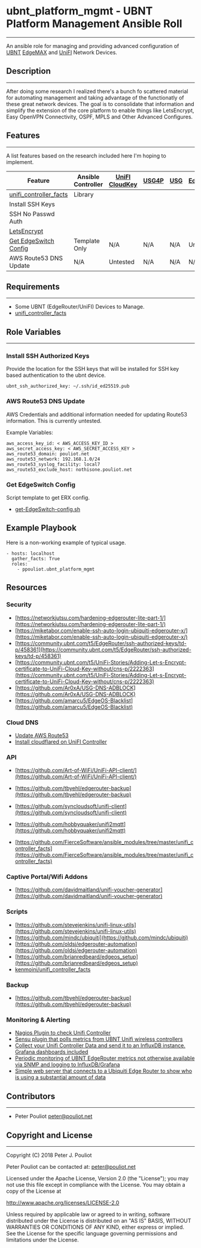 # ubnt_platform_mgmt - UBNT Platform Management Ansible Roll
------------------

An ansible role for managing and providing advanced configuration of [UBNT](https://ubnt.com) [EdgeMAX](https://www.ubnt.com/products/#edgemax) and [UniFI](https://www.ubnt.com/products/#unifi) Network Devices.

## Description
--------------

After doing some research I realized there's a bunch fo scattered material for automating management and taking advantage of the functionatly of these great network devices.
The goal is to consolidate that information and simplify the extension of the core platform to enable things like LetsEncrypt, Easy OpenVPN Connectivity, OSPF, MPLS and Other Advanced Configures.

## Features
-----------

A list features based on the research included here I'm hoping to implement.

| Feature | Ansible Controller | [UniFI CloudKey](https://www.ubnt.com/unifi/unifi-cloud-key/) | [USG4P](https://www.ubnt.com/unifi-routing/unifi-security-gateway-pro-4/) | [USG](https://www.ubnt.com/unifi-routing/usg/) | [EdgeRouterX](https://www.ubnt.com/edgemax/edgerouter-x/) |
| --- | --- | --- | --- | --- | --- |
| [unifi_controller_facts](https://github.com/ppouliot/ansible_module-unifi_controller_facts) | Library | | | |
| Install SSH Keys | | | | | |
| SSH No Passwd Auth | | | | | |
| [LetsEncrypt](https://letsencrypt.org) | | | | | |
| [Get EdgeSwitch Config](templates/get-EdgeSwitch-config.sh.j2) | Template Only | N/A | N/A | N/A | Untested |
| AWS Route53 DNS Update | N/A | Untested| N/A | N/A | N/A |


## Requirements
------------------

* Some UBNT (EdgeRouter/UniFI) Devices to Manage. 
* [unifi_controller_facts](https://github.com/ppouliot/ansible_module-unifi_controller_facts)


## Role Variables
------------------

### Install SSH Authorized Keys
Provide the location for the SSH keys that will be installed for SSH key based authentication to the ubnt device.

```
ubnt_ssh_authorized_key: ~/.ssh/id_ed25519.pub
```

### AWS Route53 DNS Update

AWS Credentials and additional information needed for updating Route53 information.
This is currently untested.

Example Variables:

```
aws_access_key_id: < AWS_ACCESS_KEY_ID >
aws_secret_access_key: < AWS_SECRET_ACCESS_KEY >
aws_route53_domain: pouliot.net
aws_route53_network: 192.168.1.0/24
aws_route53_syslog_facility: local7
aws_route53_exclude_host: nothisone.pouliot.net

```
### Get EdgeSwitch Config
Script template to get ERX config.
* [get-EdgeSwitch-config.sh](templates/get-EdgeSwitch-config.sh.j2)

## Example Playbook
Here is a non-working  example of typical usage.


```
- hosts: localhost
  gather_facts: True
  roles:
    - ppouliot.ubnt_platform_mgmt
```

## Resources

### Security

* [https://networkjutsu.com/hardening-edgerouter-lite-part-1/](https://networkjutsu.com/hardening-edgerouter-lite-part-1/)
* [https://miketabor.com/enable-ssh-auto-login-ubiquiti-edgerouter-x/](https://miketabor.com/enable-ssh-auto-login-ubiquiti-edgerouter-x/)
* [https://community.ubnt.com/t5/EdgeRouter/ssh-authorized-keys/td-p/458361](https://community.ubnt.com/t5/EdgeRouter/ssh-authorized-keys/td-p/458361)
* [https://community.ubnt.com/t5/UniFi-Stories/Adding-Let-s-Encrypt-certificate-to-UniFi-Cloud-Key-without/cns-p/2222363](https://community.ubnt.com/t5/UniFi-Stories/Adding-Let-s-Encrypt-certificate-to-UniFi-Cloud-Key-without/cns-p/2222363)
* [https://github.com/Ar0xA/USG-DNS-ADBLOCK](https://github.com/Ar0xA/USG-DNS-ADBLOCK)
* [https://github.com/amarcu5/EdgeOS-Blacklist](https://github.com/amarcu5/EdgeOS-Blacklist)

### Cloud DNS

* [Update AWS Route53](https://github.com/claytono/edgerouter-ansible)
* [Install cloudflared on UniFI Controller](https://github.com/Twanislas/ubnt-cloudflared)

### API
* [https://github.com/Art-of-WiFi/UniFi-API-client/](https://github.com/Art-of-WiFi/UniFi-API-client/)
* [https://github.com/tbyehl/edgerouter-backup](https://github.com/tbyehl/edgerouter-backup)
* [https://github.com/syncloudsoft/unifi-client](https://github.com/syncloudsoft/unifi-client)
* [https://github.com/hobbyquaker/unifi2mqtt](https://github.com/hobbyquaker/unifi2mqtt)

* [https://github.com/FierceSoftware/ansible_modules/tree/master/unifi_controller_facts](https://github.com/FierceSoftware/ansible_modules/tree/master/unifi_controller_facts)


### Captive Portal/Wifi Addons
* [https://github.com/davidmaitland/unifi-voucher-generator](https://github.com/davidmaitland/unifi-voucher-generator)

### Scripts
* [https://github.com/stevejenkins/unifi-linux-utils](https://github.com/stevejenkins/unifi-linux-utils)
* [https://github.com/mindc/ubiquiti](https://github.com/mindc/ubiquiti)
* [https://github.com/oldsj/edgerouter-automation](https://github.com/oldsj/edgerouter-automation)
* [https://github.com/brianredbeard/edgeos_setup](https://github.com/brianredbeard/edgeos_setup)
* [kenmoini/unifi_controller_facts](https://github.com/kenmoini/ansible_modules/tree/master/unifi_controller_facts)



### Backup

* [https://github.com/tbyehl/edgerouter-backup](https://github.com/tbyehl/edgerouter-backup)

### Monitoring & Alerting

* [Nagios Plugin to check Unifi Controller](https://github.com/msweetser/check_unifi)
* [Sensu plugin that polls metrics from UBNT Unifi wireless controllers](https://github.com/sensu-plugins/sensu-plugins-ubiquiti)
* [Collect your Unifi Controller Data and send it to an InfluxDB instance. Grafana dashboards included](https://github.com/davidnewhall/unifi-poller)
* [Periodic monitoring of UBNT EdgeRouter metrics not otherwise available via SNMP and logging to InfluxDB/Grafana](https://github.com/WaterByWind/monitoring-utilities)
* [Simple web server that connects to a Ubiquiti Edge Router to show who is using a substantial amount of data](https://github.com/declanwoods/WhosTheHog)

## Contributors
------------

 * Peter Pouliot <peter@pouliot.net>

## Copyright and License
---------------------

Copyright (C) 2018 Peter J. Pouliot

Peter Pouliot can be contacted at: peter@pouliot.net

Licensed under the Apache License, Version 2.0 (the "License");
you may not use this file except in compliance with the License.
You may obtain a copy of the License at

  http://www.apache.org/licenses/LICENSE-2.0

Unless required by applicable law or agreed to in writing, software
distributed under the License is distributed on an "AS IS" BASIS,
WITHOUT WARRANTIES OR CONDITIONS OF ANY KIND, either express or implied.
See the License for the specific language governing permissions and
limitations under the License.
